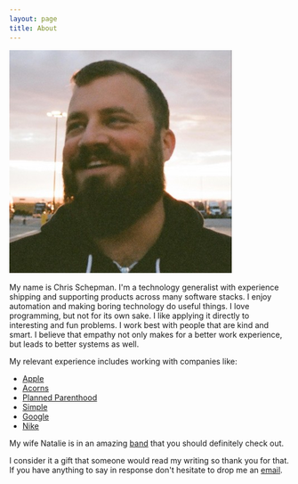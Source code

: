 ```yaml
---
layout: page
title: About
---
```


<img alt="the author's face" class="my-face" src="/assets/images/schepman-gravatar-400.jpeg">

My name is Chris Schepman. I'm a technology generalist with experience shipping and supporting products across many software stacks. I enjoy automation and making boring technology do useful things. I love programming, but not for its own sake. I like applying it directly to interesting and fun problems. I work best with people that are kind and smart. I believe that empathy not only makes for a better work experience, but leads to better systems as well.

My relevant experience includes working with companies like:

* [Apple](http://apple.com)
* [Acorns](http://acorns.com)
* [Planned Parenthood](http://plannedparenthood.com)
* [Simple](http://simple.com)
* [Google](http://google.com)
* [Nike](http://nike.com)

<!-- My [resume](/resume) has more specifics if you're interested. -->

My wife Natalie is in an amazing [band](https://thebandjoseph.com/) that you should definitely check out.

I consider it a gift that someone would read my writing so thank you for that. If you have anything to say in response don't hesitate to drop me an [email](mailto:chris@schepman.org).
